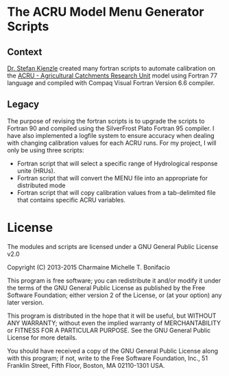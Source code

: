 # The ACRU Model Menu Generator Scripts

## Context
[Dr. Stefan Kienzle](http://people.uleth.ca/~stefan.kienzle/) created many fortran scripts to automate calibration on the [ACRU - Agricultural Catchments Research Unit](http://unfccc.int/adaptation/nairobi_work_programme/knowledge_resources_and_publications/items/5299.php) model using Fortran 77 language and compiled with Compaq Visual Fortran Version 6.6 compiler.

## Legacy

The purpose of revising the fortran scripts is to upgrade the scripts to Fortran 90 and compiled using the SilverFrost Plato Fortran 95 compiler. I have also implemented a logfile system to ensure accuracy when dealing with changing calibration values for each ACRU runs. For my project, I will only be using three scripts:

- Fortran script that will select a specific range of Hydrological response unite (HRUs).
- Fortran script that will convert the MENU file into an appropriate  for distributed mode
- Fortran script that will copy calibration values from a tab-delimited file that contains specific ACRU variables.

# License

The modules and scripts are licensed under a GNU General Public License v2.0

Copyright (C) 2013-2015 Charmaine Michelle T. Bonifacio

This program is free software; you can redistribute it and/or modify it under the terms of the GNU General Public License as published by the Free Software Foundation; either version 2 of the License, or (at your option) any later version.

This program is distributed in the hope that it will be useful, but WITHOUT ANY WARRANTY; without even the implied warranty of MERCHANTABILITY or FITNESS FOR A PARTICULAR PURPOSE. See the GNU General Public License for more details.

You should have received a copy of the GNU General Public License along with this program; if not, write to the Free Software Foundation, Inc., 51 Franklin Street, Fifth Floor, Boston, MA 02110-1301 USA.
